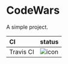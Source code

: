 # CodeWars
A simple project.

CI|status
:---|:---:
Travis CI|![icon](https://travis-ci.org/qiaoyunrui/CodeWars.svg?branch=master)


